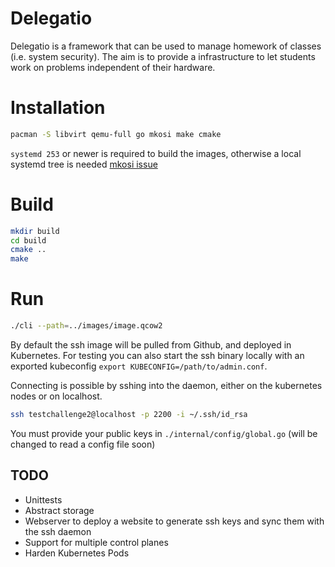 # Delegatio

Delegatio is a framework that can be used to manage homework of classes (i.e. system security). The aim is to provide a infrastructure to let students work on problems independent of their hardware. 

# Installation
```bash
pacman -S libvirt qemu-full go mkosi make cmake 
```
`systemd 253` or newer is required to build the images, otherwise a local systemd tree is needed [mkosi issue](https://github.com/systemd/mkosi/issues/1290)

# Build
```bash
mkdir build
cd build
cmake ..
make
```

# Run
```bash
./cli --path=../images/image.qcow2
```
By default the ssh image will be pulled from Github, and deployed in Kubernetes. For testing you can also start the ssh binary locally with an exported kubeconfig `export KUBECONFIG=/path/to/admin.conf`.

Connecting is possible by sshing into the daemon, either on the kubernetes nodes or on localhost.
```bash
ssh testchallenge2@localhost -p 2200 -i ~/.ssh/id_rsa
```
You must provide your public keys in `./internal/config/global.go` (will be changed to read a config file soon) 

## TODO
* Unittests
* Abstract storage
* Webserver to deploy a website to generate ssh keys and sync them with the ssh daemon
* Support for multiple control planes
* Harden Kubernetes Pods
